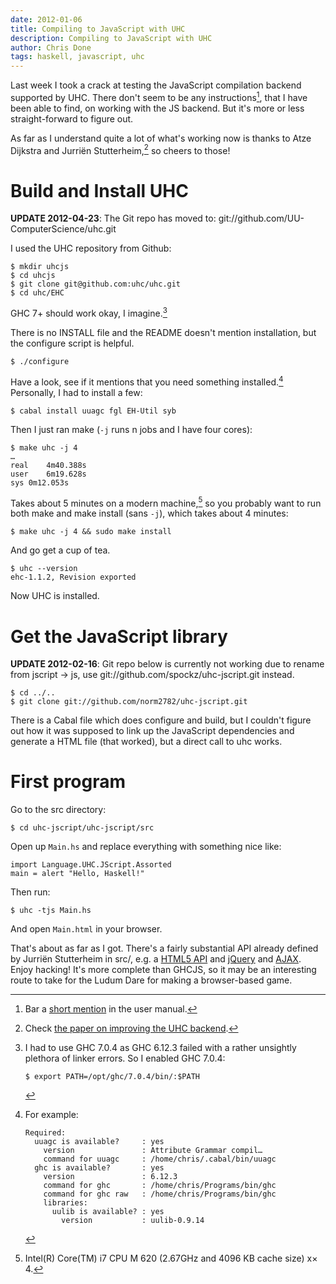 ```yaml
---
date: 2012-01-06
title: Compiling to JavaScript with UHC
description: Compiling to JavaScript with UHC
author: Chris Done
tags: haskell, javascript, uhc
---
```


Last week I took a crack at testing the JavaScript compilation backend
supported by UHC. There don't seem to be any instructions[^1], that I
have been able to find, on working with the JS backend. But it's more
or less straight-forward to figure out.

As far as I understand quite a lot of what's working now is thanks to
Atze Dijkstra and Jurriën Stutterheim,[^5] so cheers to those!

# Build and Install UHC

**UPDATE 2012-04-23**: The Git repo has moved to:
  git://github.com/UU-ComputerScience/uhc.git

I used the UHC repository from Github:

    $ mkdir uhcjs
    $ cd uhcjs
    $ git clone git@github.com:uhc/uhc.git
    $ cd uhc/EHC

GHC 7+ should work okay, I imagine.[^3]

There is no INSTALL file and the README doesn't mention installation,
but the configure script is helpful.

    $ ./configure

Have a look, see if it mentions that you need something installed.[^2]
Personally, I had to install a few:

    $ cabal install uuagc fgl EH-Util syb

Then I just ran make (`-j` runs n jobs and I have four cores):

    $ make uhc -j 4
    …
    real	4m40.388s
    user	6m19.628s
    sys	0m12.053s

Takes about 5 minutes on a modern machine,[^4] so you probably want to run
both make and make install (sans `-j`), which takes about 4 minutes:

    $ make uhc -j 4 && sudo make install

And go get a cup of tea.

    $ uhc --version
    ehc-1.1.2, Revision exported

Now UHC is installed.

# Get the JavaScript library

**UPDATE 2012-02-16**: Git repo below is currently not working due to
  rename from jscript → js, use
  git://github.com/spockz/uhc-jscript.git instead.

    $ cd ../..
    $ git clone git://github.com/norm2782/uhc-jscript.git

There is a Cabal file which does configure and build, but I couldn't
figure out how it was supposed to link up the JavaScript dependencies
and generate a HTML file (that worked), but a direct call to uhc
works.

# First program

 Go to the src directory:

    $ cd uhc-jscript/uhc-jscript/src

Open up `Main.hs` and replace everything with something nice like:

    import Language.UHC.JScript.Assorted
    main = alert "Hello, Haskell!"

Then run:

    $ uhc -tjs Main.hs

And open `Main.html` in your browser.

That's about as far as I got. There's a fairly substantial API already
defined by Jurriën Stutterheim in src/, e.g. a
[HTML5 API](https://github.com/norm2782/uhc-jscript/blob/master/uhc-jscript/src/Language/UHC/JScript/W3C/HTML5.hs)
and
[jQuery](https://github.com/norm2782/uhc-jscript/blob/master/uhc-jscript/src/Language/UHC/JScript/JQuery/JQuery.hs)
and
[AJAX](https://github.com/norm2782/uhc-jscript/blob/master/uhc-jscript/src/Language/UHC/JScript/JQuery/Ajax.hs). Enjoy
hacking! It's more complete than GHCJS, so it may be an interesting
route to take for the Ludum Dare for making a browser-based game.

[^1]: Bar a [short mention](http://www.cs.uu.nl/wiki/bin/view/Ehc/UhcUserDocumentation#5_7_3_jscript_Core_based_JavaScr)
      in the user manual.

[^2]: For example:

        Required:
          uuagc is available?     : yes
            version               : Attribute Grammar compil…
            command for uuagc     : /home/chris/.cabal/bin/uuagc
          ghc is available?       : yes
            version               : 6.12.3
            command for ghc       : /home/chris/Programs/bin/ghc
            command for ghc raw   : /home/chris/Programs/bin/ghc
            libraries:
              uulib is available? : yes
                version           : uulib-0.9.14

[^3]: I had to use GHC 7.0.4 as GHC 6.12.3 failed with a rather unsightly
plethora of linker errors. So I enabled GHC 7.0.4:

        $ export PATH=/opt/ghc/7.0.4/bin/:$PATH

[^4]:  Intel(R) Core(TM) i7 CPU M 620 (2.67GHz and 4096 KB cache size)
       x× 4.

[^5]: Check [the paper on improving the UHC backend](http://www.norm2782.com/improving-uhc-js.pdf).
